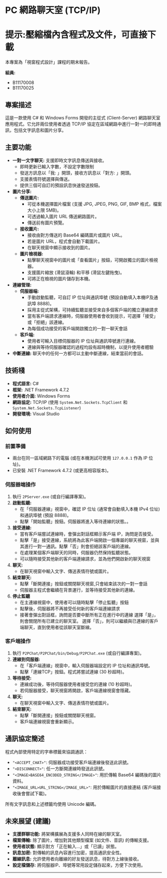 # PC 網路聊天室 (TCP/IP)
# 提示:壓縮檔內含程式及文件，可直接下載

本專案為「視窗程式設計」課程的期末報告。

**組員:**
* B11170008
* B11170025

## 專案描述

這是一款使用 C# 和 Windows Forms 開發的主從式 (Client-Server) 網路聊天室應用程式。它允許兩位使用者透過 TCP/IP 協定在區域網路中進行一對一的即時通訊，包括文字訊息和圖片分享。

## 主要功能

*   **一對一文字聊天:** 支援即時文字訊息傳送與接收。
    *   即時更新已輸入字數，不設定字數限制
    *   發送方訊息以「我: 」開頭，接收方訊息以「對方: 」開頭。
    *   支援表情符號選擇與傳送。
    *   提供三個可自訂的預設訊息快速發送按鈕。
*   **圖片分享:**
    *   **傳送圖片:**
        *   可從本機選擇圖片檔案 (支援 JPG, JPEG, PNG, GIF, BMP 格式，檔案大小上限 5MB)。
        *   可透過輸入圖片 URL 傳送網路圖片。
        *   傳送前有圖片預覽。
    *   **接收圖片:**
        *   接收由對方傳送的 Base64 編碼圖片或圖片 URL。
        *   若是圖片 URL，程式會自動下載圖片。
        *   在聊天視窗中顯示接收到的圖片。
    *   **圖片檢視器:**
        *   點擊聊天視窗中的圖片或「查看圖片」按鈕，可開啟獨立的圖片檢視器。
        *   支援圖片縮放 (滑鼠滾輪) 和平移 (滑鼠左鍵拖曳)。
        *   可將正在檢視的圖片儲存到本機。
*   **連線管理:**
    *   **伺服器端:**
        *   手動啟動監聽，可自訂 IP 位址與通訊埠號 (預設自動填入本機IP及通訊埠 8888)。
        *   採用主從式架構，可持續監聽並接受來自多個客戶端的獨立連線請求
        *   當有客戶端請求連線時，伺服器使用者會收到提示，可選擇「接受」或「拒絕」該連線。
        *   為每個成功接受的客戶端開啟獨立的一對一聊天會話
    *   **客戶端:**
        *   使用者可輸入目標伺服器的 IP 位址與通訊埠號進行連線。
        *   連線與等待伺服器確認的過程均設有超時機制，以提升使用者體驗
*   **中斷連線:** 聊天中的任何一方都可以主動中斷連線，結束當前的會話。

## 技術棧

*   **程式語言:** C#
*   **框架:** .NET Framework 4.7.2
*   **使用者介面:** Windows Forms
*   **網路協定:** TCP/IP (使用 `System.Net.Sockets.TcpClient` 和 `System.Net.Sockets.TcpListener`)
*   **開發環境:** Visual Studio

## 如何使用

### 前置準備

*   兩台在同一區域網路下的電腦 (或在本機測試可使用 `127.0.0.1` 作為 IP 位址)。
*   已安裝 .NET Framework 4.7.2 (或更高相容版本)。

### 伺服器端操作

1.  執行 `2PServer.exe` (或自行編譯專案)。
2.  **啟動監聽:**
    *   在「伺服器連線」視窗中，確認 IP 位址 (通常會自動填入本機 IPv4 位址) 和通訊埠號 (預設 8888)。
    *   點擊「開始監聽」按鈕。伺服器將進入等待連線的狀態。。
3.  **接受連線:**
    *   當有客戶端嘗試連線時，會彈出對話框顯示客戶端 IP，詢問是否接受。
    *   點擊「是」接受連線，系統將為此客戶端開啟一個專屬的聊天視窗，並與其進行一對一通訊。點擊「否」則會拒絕該客戶端的連線。
    *   在處理某個客戶端聊天的同時，伺服器仍然保持監聽狀態。
    *   可以隨時接受其他新的客戶端連線請求，並為他們開啟新的聊天視窗    
4.  **聊天:**
    *   在聊天視窗中輸入文字、傳送表情符號或圖片。
5.  **結束聊天:**
    *   點擊「斷開連接」按鈕或關閉聊天視窗,只會結束該次的一對一會話
    *   伺服器主程式會繼續在背景運行，並等待接受其他新的連線。
6.  **停止監聽**
    *   在主連線視窗中，使用者可以隨時點擊「停止監聽」按鈕
    *   點擊後，伺服器將不再接受任何新的客戶端連線請求
    *   接著會彈出對話框，詢問是否要中斷所有正在進行中的連線
         選擇「是」，則會關閉所有已建立的聊天室。
         選擇「否」，則可以繼續與已連線的客戶端聊天，直到使用者從該聊天室斷線。

### 客戶端操作

1.  執行 `P2PChat/P2PChat/bin/Debug/P2PChat.exe` (或自行編譯專案)。
2.  **連線到伺服器:**
    *   在「客戶端連線」視窗中，輸入伺服器端設定的 IP 位址和通訊埠號。
    *   點擊「連線TCP」按鈕。程式將嘗試連線 (30 秒超時)。
3.  **等待接受:**
    *   連線成功後，等待伺服器使用者接受您的連線 (10 秒超時)。
    *   若伺服器接受，聊天視窗將開啟，客戶端連線視窗會隱藏。
4.  **聊天:**
    *   在聊天視窗中輸入文字、傳送表情符號或圖片。
5.  **結束聊天:**
    *   點擊「斷開連接」按鈕或關閉聊天視窗。
    *   客戶端連線視窗會重新顯示。

## 通訊協定簡述

程式內部使用特定的字串標籤來協調通訊：

*   `"<ACCEPT_CHAT>"`: 伺服器成功接受客戶端連線後發送此訊號。
*   `"<DISCONNECT>"`: 任一方斷開連線時發送此訊號。
*   `"<IMAGE>BASE64_ENCODED_STRING</IMAGE>"`: 用於傳輸 Base64 編碼後的圖片資料。
*   `"<IMAGE_URL>URL_STRING</IMAGE_URL>"`: 用於傳輸圖片的直接連結 (客戶端接收後會嘗試下載)。

所有文字訊息和上述標籤均使用 Unicode 編碼。

## 未來展望 (建議)

*   **支援群聊功能:** 將架構擴展為支援多人同時在線的聊天室。
*   **檔案傳輸:** 除了圖片，增加對其他類型檔案 (如文件、音訊) 的傳輸支援。
*   **使用者狀態:** 顯示對方「正在輸入...」或「已讀」狀態。
*   **訊息加密:** 對傳輸的訊息內容進行加密，提高通訊安全性。
*   **離線訊息:** 允許使用者向離線的好友發送訊息，待對方上線後接收。
*   **設定檔儲存:** 將伺服器IP、埠號等常用設定儲存起來，方便下次使用。

---

